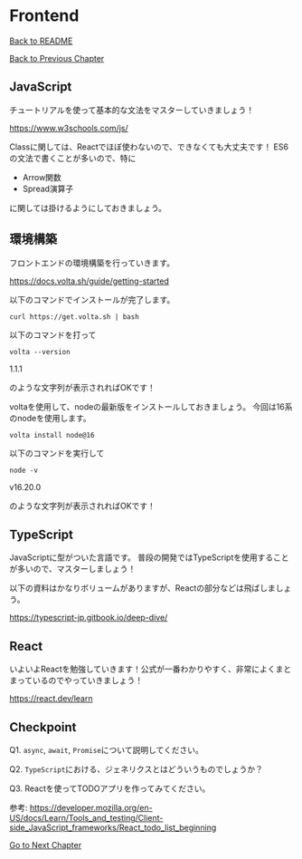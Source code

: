 # Frontend

[Back to README](/README.md)

[Back to Previous Chapter](/Chap2.md)
## JavaScript
チュートリアルを使って基本的な文法をマスターしていきましょう！

https://www.w3schools.com/js/

Classに関しては、Reactでほぼ使わないので、できなくても大丈夫です！
ES6の文法で書くことが多いので、特に

- Arrow関数
- Spread演算子

に関しては掛けるようにしておきましょう。

## 環境構築
フロントエンドの環境構築を行っていきます。

https://docs.volta.sh/guide/getting-started

以下のコマンドでインストールが完了します。

```
curl https://get.volta.sh | bash
```

以下のコマンドを打って

```
volta --version
```

1.1.1

のような文字列が表示されればOKです！

voltaを使用して、nodeの最新版をインストールしておきましょう。
今回は16系のnodeを使用します。

```
volta install node@16
```

以下のコマンドを実行して

```
node -v
```

v16.20.0

のような文字列が表示されればOKです！





## TypeScript

JavaScriptに型がついた言語です。
普段の開発ではTypeScriptを使用することが多いので、マスターしましょう！

以下の資料はかなりボリュームがありますが、Reactの部分などは飛ばしましょう。

https://typescript-jp.gitbook.io/deep-dive/


## React

いよいよReactを勉強していきます！公式が一番わかりやすく、非常によくまとまっているのでやっていきましょう！

https://react.dev/learn

## Checkpoint

Q1. `async`, `await`, `Promise`について説明してください。

Q2. `TypeScript`における、ジェネリクスとはどういうものでしょうか？

Q3. Reactを使ってTODOアプリを作ってみてください。

参考: https://developer.mozilla.org/en-US/docs/Learn/Tools_and_testing/Client-side_JavaScript_frameworks/React_todo_list_beginning

[Go to Next Chapter](/Chap4.md)

